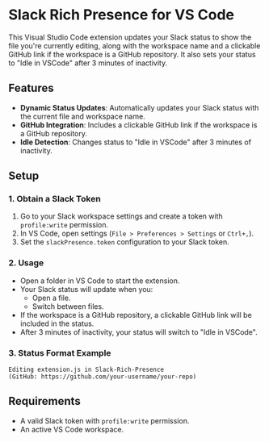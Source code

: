 # Slack Rich Presence for VS Code

This Visual Studio Code extension updates your Slack status to show the file you're currently editing, along with the workspace name and a clickable GitHub link if the workspace is a GitHub repository. It also sets your status to "Idle in VSCode" after 3 minutes of inactivity.

## Features

- **Dynamic Status Updates**: Automatically updates your Slack status with the current file and workspace name.
- **GitHub Integration**: Includes a clickable GitHub link if the workspace is a GitHub repository.
- **Idle Detection**: Changes status to "Idle in VSCode" after 3 minutes of inactivity.

## Setup

### 1. Obtain a Slack Token
1. Go to your Slack workspace settings and create a token with `profile:write` permission.
2. In VS Code, open settings (`File > Preferences > Settings` or `Ctrl+,`).
3. Set the `slackPresence.token` configuration to your Slack token.

### 2. Usage
- Open a folder in VS Code to start the extension.
- Your Slack status will update when you:
  - Open a file.
  - Switch between files.
- If the workspace is a GitHub repository, a clickable GitHub link will be included in the status.
- After 3 minutes of inactivity, your status will switch to "Idle in VSCode".

### 3. Status Format Example
```
Editing extension.js in Slack-Rich-Presence
(GitHub: https://github.com/your-username/your-repo)
```

## Requirements
- A valid Slack token with `profile:write` permission.
- An active VS Code workspace.